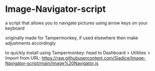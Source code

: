 # Image-Navigator-script
a script that allows you to navigate pictures using arrow keys on your keyboard

originally made for Tampermonkey, if used elsewhere then make adjustments accordingly 

to quickly install using Tampermonkey: head to Dashboard > Utilities > Import from URL: https://raw.githubusercontent.com/Siadice/Image-Navigator-script/main/Image%20Navigator.js

